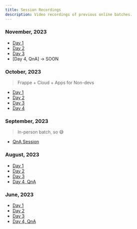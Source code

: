 ```yaml
---
title: Session Recordings
description: Video recordings of previous online batches.
---
```


### November, 2023

* [Day 1](https://drive.google.com/file/d/1VioW15Tu9c_kRkpal5bcNKod9ErVXcl_/view?usp=drive_link)
* [Day 2](https://drive.google.com/file/d/1CWgEG18Hga8kcD6l04F6lnVJ1iiFWhA9/view?usp=drive_link)
* [Day 3](https://drive.google.com/file/d/1akRDx_ki4YgiZUt92mTE2Hnflcy3S_W0/view?usp=drive_link)
* [Day 4, QnA] -> SOON


### October, 2023

> Frappe + Cloud + Apps for Non-devs

* [Day 1](https://drive.google.com/file/d/1BrfJyQV4FpoPIPv4oNTC_HnvsFi-z9Pv/view?usp=drive_link)
* [Day 2](https://drive.google.com/file/d/10uBn2FqUuFvafddyusZbFkSnqDMO18r_/view?usp=drive_link)
* [Day 3](https://drive.google.com/file/d/1K-HTqc8UtojaW3IP0RGf57uoJz1Mzfwe/view?usp=drive_link)
* [Day 4](https://drive.google.com/file/d/14q8l6NRzZCey9dy0RSmSSHDe5r3c24hZ/view?usp=drive_link)

### September, 2023

> In-person batch, so 😅

* [QnA Session](https://drive.google.com/file/d/1XttqQlsCjJnBH14TNG2X-RqBvxpziRQw/view?usp=drive_link)

### August, 2023

* [Day 1](https://drive.google.com/file/d/1KRBsVP62R92p0CMvFlo_PyGmJNiIOSXm/view?usp=drive_link)
* [Day 2](https://drive.google.com/file/d/1y-0GulIo-K2C9_VCRP0svMduTinyuuvV/view?usp=drive_link)
* [Day 3](https://drive.google.com/file/d/1m6vY5nqou_z8o6o3ZqqiZUwvMsSRcJHZ/view?usp=drive_link)
* [Day 4, QnA](https://drive.google.com/file/d/1UQ8awu6CpNLIt_3dktBmJMwItjEqsItI/view?usp=drive_link)

### June, 2023

* [Day 1](https://drive.google.com/file/d/1zsGn74TLBSvwuQvAfLb_WHXOkOsKXK2u/view?usp=drive_link)
* [Day 2](https://drive.google.com/file/d/1Ab4Abwy0Rn1Ifl7t1gGxI6IHjogiUcZ2/view?usp=drive_link)
* [Day 3](https://drive.google.com/file/d/1Lr-HpwibZPx0eEA9wvX_4UZ35YRWepTt/view?usp=drive_link)
* [Day 4, QnA](https://drive.google.com/file/d/1fhdfMpaupo3CdB3G2bTiyCP8QcNh0-JA/view?usp=drive_link)
